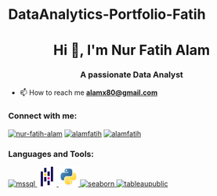 # DataAnalytics-Portfolio-Fatih
<h1 align="center">Hi 👋, I'm Nur Fatih Alam</h1>
<h3 align="center">A passionate Data Analyst</h3>

- 📫 How to reach me **alamx80@gmail.com**

<h3 align="left">Connect with me:</h3>
<p align="left">
<a href="https://linkedin.com/in/nur-fatih-alam" target="blank"><img align="center" src="https://raw.githubusercontent.com/rahuldkjain/github-profile-readme-generator/master/src/images/icons/Social/linked-in-alt.svg" alt="nur-fatih-alam" height="30" width="40" /></a>
<a href="https://instagram.com/alamfatih" target="blank"><img align="center" src="https://raw.githubusercontent.com/rahuldkjain/github-profile-readme-generator/master/src/images/icons/Social/instagram.svg" alt="alamfatih" height="30" width="40" /></a>
<a href="https://public.tableau.com/app/profile/nur.fatih.alam" target="blank"><img align="center" src="https://github.com/alamfatih/DataAnalytics-Portfolio-Fatih/assets/102638504/371f8bde-7d1b-4d0b-b834-564856852a7b" alt="alamfatih" height="30" width="40" /></a>
</p>

<h3 align="left">Languages and Tools:</h3>
<p align="left"> <a href="https://www.microsoft.com/en-us/sql-server" target="_blank" rel="noreferrer"> <img src="https://www.svgrepo.com/show/303229/microsoft-sql-server-logo.svg" alt="mssql" width="40" height="40"/> </a> <a href="https://pandas.pydata.org/" target="_blank" rel="noreferrer"> <img src="https://raw.githubusercontent.com/devicons/devicon/2ae2a900d2f041da66e950e4d48052658d850630/icons/pandas/pandas-original.svg" alt="pandas" width="40" height="40"/> </a> <a href="https://www.python.org" target="_blank" rel="noreferrer"> <img src="https://raw.githubusercontent.com/devicons/devicon/master/icons/python/python-original.svg" alt="python" width="40" height="40"/> </a> <a href="https://seaborn.pydata.org/" target="_blank" rel="noreferrer"> <img src="https://seaborn.pydata.org/_images/logo-mark-lightbg.svg" alt="seaborn" width="40" height="40"/> </a> <a href="https://public.tableau.com/" target="_blank" rel="noreferrer"> <img src="https://github.com/alamfatih/DataAnalytics-Portfolio-Fatih/assets/102638504/371f8bde-7d1b-4d0b-b834-564856852a7b" alt="tableaupublic" width="40" height="40"/> </a> </p>
